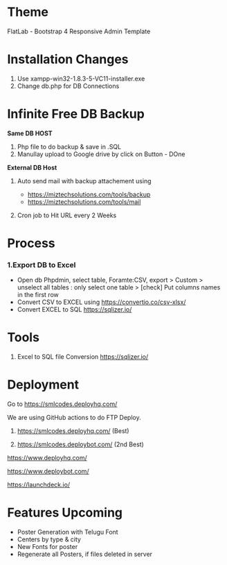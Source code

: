Theme
===========
FlatLab - Bootstrap 4 Responsive Admin Template



Installation Changes
======================================
1. Use xampp-win32-1.8.3-5-VC11-installer.exe
2. Change db.php for DB Connections 



Infinite Free DB Backup
======================================
**Same DB HOST**
1. Php file to do backup & save in .SQL
2. Manullay upload to Google drive by click on Button - DOne


**External DB Host**
1. Auto send mail with backup attachement using 
    - https://miztechsolutions.com/tools/backup
    - https://miztechsolutions.com/tools/mail

2. Cron job to Hit URL every 2 Weeks






# Process

### 1.Export DB to Excel
- Open db Phpdmin, select table, Foramte:CSV,  export > Custom > unselect all tables : only select one table > [check] Put columns names in the first row
- Convert CSV to EXCEL using https://convertio.co/csv-xlsx/
- Convert EXCEL to SQL https://sqlizer.io/


# Tools 
1. Excel to SQL file Conversion
https://sqlizer.io/



# Deployment
Go to https://smlcodes.deployhq.com/


We are using GitHub actions to do FTP Deploy.
1. https://smlcodes.deployhq.com/ (Best)

2. https://smlcodes.deploybot.com/ (2nd Best)

https://www.deployhq.com/

https://www.deploybot.com/

https://launchdeck.io/



# Features Upcoming
- Poster Generation with Telugu Font
- Centers by type & city
- New Fonts for poster 
- Regenerate all Posters, if files deleted in server



